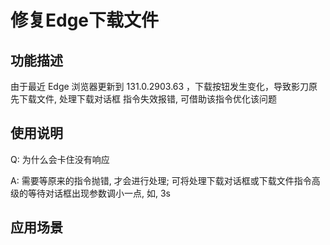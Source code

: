 # 修复Edge下载文件
## 功能描述
由于最近 Edge 浏览器更新到 131.0.2903.63 ，下载按钮发生变化，导致影刀原先下载文件, 处理下载对话框 指令失效报错, 可借助该指令优化该问题
## 使用说明

Q: 为什么会卡住没有响应

A: 需要等原来的指令抛错, 才会进行处理; 可将处理下载对话框或下载文件指令高级的等待对话框出现参数调小一点, 如, 3s
## 应用场景
